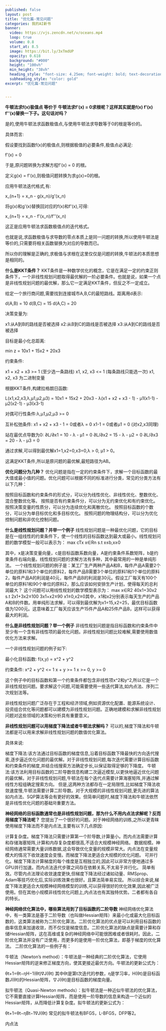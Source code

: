 ```yaml
---
published: false
layout: post
title: "优化篇-常见问题"
categories: 我的AI新书
banner:
  video: https://vjs.zencdn.net/v/oceans.mp4
  loop: true
  volume: 0.8
  start_at: 8.5
  image: https://bit.ly/3xTmdUP
  opacity: 0.618
  background: "#000"
  height: "100vh"
  min_height: "38vh"
  heading_style: "font-size: 4.25em; font-weight: bold; text-decoration: underline"
  subheading_style: "color: gold"
excerpt: "优化篇-常见问题"


---
```


**牛顿法求f(x)极值点 等价于 牛顿法求f'(x) = 0求根呢？这样其实就是f(x) f'(x) f''(x)替换一下子。这句话对吗？**

是的,使用牛顿法求函数极值点,与使用牛顿法求导数等于0的根是等价的。

具体而言:

假设要找到函数f(x)的极值点,则根据极值的必要条件,极值点必满足:

f'(x) = 0

于是,原问题转换为求解方程f'(x) = 0 的根。

定义g(x) = f'(x),则极值问题转换为求g(x)=0的根。

应用牛顿法迭代格式,有:

x_{n+1} = x_n - g(x_n)/g'(x_n)

将g(x)和g'(x)替换回对应的f(x)和f'(x),可得:

x_{n+1} = x_n - f'(x_n)/f''(x_n)

这正是应用牛顿法求函数极值点的迭代格式。

也就是说,求函数极值与求导数的零点本质上是同一问题的转换,所以使用牛顿法是等价的,只需要将相关函数替换为对应的导数而已。

所以你的理解是正确的,求极值与求根在这里仅仅是问题的转换,牛顿法的本质思想是相同的。


**什么是KKT条件？**
KKT条件是一种数学优化的概念，它是在满足一定的约束正则条件下，一个非线性规划问题取得最优解的一阶必要条件。也就是说，如果一个点是非线性规划问题的最优解，那么它一定满足KKT条件，但反之不一定成立。

给定一个旅行商问题,需要找到连接城市A,B,C的最短路线。距离用d表示:

d(A,B) = 10
d(B,C) = 15
d(A,C) = 20

决策变量为:

x1:从A到B的路线是否被选择
x2:从B到C的路线是否被选择
x3:从A到C的路线是否被选择

目标是最小化总距离:

min z = 10x1 + 15x2 + 20x3

约束条件:

x1 + x2 + x3 >= 1 (至少选一条路线)
x1, x2, x3 <= 1 (每条路线只能选一次)
x1, x2, x3 为二进制变量

根据KKT条件,构建拉格朗日函数:

L(x1,x2,x3,λ,μ1,μ2,μ3) = 10x1 + 15x2 + 20x3 - λ(x1 + x2 + x3 - 1) - μ1(x1-1) - μ2(x2-1) - μ3(x3-1)

对偶可行性条件:λ,μ1,μ2,μ3 >= 0

互补松弛条件:
x1 + x2 + x3 - 1 = 0或者λ = 0
x1-1 = 0或者μ1 = 0 (对x2,x3同理)

站在最优点导数为0:
∂L/∂x1 = 10 - λ - μ1 = 0
∂L/∂x2 = 15 - λ - μ2 = 0
∂L/∂x3 = 20 - λ - μ3 = 0

通过求解,可以得到最优解x1=1,x2=0,x3=0,λ > 0, μ1 > 0。

这满足KKT条件,所以是原问题的最优解,最短路径为AB。


**优化问题分为几种？**
优化问题是指在一定的约束条件下，求解一个目标函数的最大值或最小值的问题。优化问题可以根据不同的标准进行分类，常见的分类方法有以下几种：

按照目标函数和约束条件的形式分，可以分为线性优化、非线性优化、整数优化、混合整数优化等。
按照是否有约束条件分，可以分为无约束优化和有约束优化。
按照决策变量的性质分，可以分为连续优化和离散优化。
按照目标函数的个数分，可以分为单目标优化和多目标优化。
按照问题的物理结构分，可以分为优化控制问题和非优化控制问题。

**什么是线性规划问题？并举一个例子**
线性规划问题是一种最优化问题，它的目标是在一组线性的约束条件下，使一个线性的目标函数达到最大或最小。线性规划问题的数学模型一般可以表示为：
max cTx
x∈Rn
s.t x≤b,x≥0​

其中，x是决策变量向量，c是目标函数系数向量，A是约束条件系数矩阵，b是约束条件右端向量。线性规划问题的求解方法有多种，其中最常用的一种是单纯形法。
一个线性规划问题的例子是：某工厂生产两种产品A和B，每件产品A需要2个单位的原料1和3个单位的原料2，每件产品B需要3个单位的原料1和1个单位的原料2，每件产品A的利润是40元，每件产品B的利润是30元。假设工厂每天有100个单位的原料1和90个单位的原料2，那么应该如何安排生产计划，使得每天的总利润最大？
这个问题可以用线性规划的数学模型表示为：
max​ ​x∈R2 40x1​+30x2
s.t 2x1​+3x2​≤100
    3x1​+x2​≤90
    x1​≥0,x2​≥0​
其中，x1​和x2​分别表示每天生产的产品A和B的件数。用单纯形法求解，可以得到最优解为x1​=15,x2​=25，最优目标函数值为1200元。这意味着工厂每天应该生产15件产品A和25件产品B，这样可以获得最大的利润。


**什么是非线性规划问题？举一个例子**
非线性规划问题是指目标函数和约束条件中至少有一个含有非线性项的最优化问题。非线性规划问题比较难解,需要使用数值优化方法来求解。

一个非线性规划问题的例子如下:

最小化目标函数: f(x,y) = x^2 + y^2

约束条件:
x^2 + y^2 <= 1
x + y >= 1
x >= 0, y >= 0

这个例子中的目标函数和第一个约束条件都包含非线性项x^2和y^2,所以它是一个非线性规划问题。要求解这个问题,可能需要使用一些迭代算法,如内点法、序列二次规划法等。

非线性规划问题广泛存在于工程和经济领域,例如资源优化配置、能源系统设计、投资组合优化等问题都可以建模为非线性规划问题。正确地建模和求解非线性规划问题对这些领域的决策和分析具有重要意义。

**非线性规划问题可以用梯度下降法或者牛顿法求解吗？**
可以的,梯度下降法和牛顿法都是可以用来求解非线性规划问题的数值优化算法。

具体来说:

梯度下降法:该方法通过目标函数的梯度信息,沿着目标函数下降最快的方向迭代搜索,逐步逼近优化问题的最优解。对于非线性规划问题,每次迭代需要计算目标函数和约束条件的梯度,并结合线搜索方法确定步长,以保证取得足够的下降度。
牛顿法:该方法利用目标函数的二阶导数信息构建二次逼近模型,以更快地逼近优化问题的最优解。对于非线性规划问题,牛顿法在每个迭代点需要计算海塞矩阵,并通过解线性方程组确定搜索方向。
但是,这两种方法都存在一定局限性,比如梯度下降法收敛速度慢,牛顿法需要计算二阶导数。对于大规模的非线性规划问题,更先进的算法如内点法、SQP算法等会有更好的效果。但简单问题时,梯度下降法和牛顿法依然是非线性优化问题的基础와重要方法。


**神经网络的目标函数通常也是非线性规划问题，那为什么不用内点法求解呢？反而用梯度下降法呢？**
您提出了一个很好的问题。对于神经网络的训练,之所以更青睐使用梯度下降法而不是内点法,主要有以下几点原因:

计算复杂度。梯度下降法只需要计算第一个阶导数,计算量小。而内点法需要计算和存储海塞矩阵,计算和内存复杂度都很高,不适合大规模神经网络。
数据规模。神经网络通常需要大量训练数据,这会导致优化变量的规模非常大。内点法在变量规模大的情况下收敛速度会变慢。而梯度下降法更适合大规模的优化问题。
可并行化。梯度下降法计算梯度的每个维度是互相独立的,因此可以非常方便地通过多GPU并行加速。而内点法迭代步骤之间存在依赖关系,不太易于并行化。
简单有效。尽管内点法理论收敛速度更快,但梯度下降法经过诸如动量、RMSprop、Adam等技巧优化后,实际训练效果也很好。且算法简单易实现。
所以综合来说,梯度下降法更适合大规模神经网络模型的训练,可以获得很好的优化效果,因此被广泛使用。但在其他小规模非线性优化问题上,内点法也有其独特优势。二者都有各自的特长。


**神经网络优化算法中，哪些算法用到了目标函数的二阶导数**
神经网络优化算法中，有一类算法是基于二阶导数（也叫做Hessian矩阵）来最小化或最大化目标函数的，这类算法被称为二阶优化算法。二阶优化算法的优点是可以利用目标函数的曲率信息来加速收敛，而不仅仅是梯度信息。二阶优化算法的缺点是需要计算和存储Hessian矩阵，这在高维或复杂的神经网络中可能很困难或者很耗时。因此，二阶优化算法并没有广泛使用，而更多的是使用一阶优化算法，即基于梯度的优化算法。
二阶优化算法的一些例子有：

牛顿法（Newton’s method）：牛顿法是一种经典的二阶优化算法，它使用Hessian矩阵的逆来修正梯度方向，使其更接近最优方向。牛顿法的更新公式为：

θt+1​=θt​−ηH−1(θt​)∇J(θt​)
其中θt​是第t次迭代的参数，η是学习率，H(θt​)是目标函数J(θt​)的Hessian矩阵，∇J(θt​)是目标函数的梯度向量。

拟牛顿法（Quasi-Newton methods）：拟牛顿法是一种近似牛顿法的优化算法，它不需要直接计算Hessian矩阵，而是使用一阶导数的信息来构造一个近似的Hessian矩阵，从而降低计算复杂度。拟牛顿法的更新公式为：

θt+1​=θt​−ηBt−1​∇J(θt​)
常见的拟牛顿法有BFGS，L-BFGS，DFP等2。

内点法